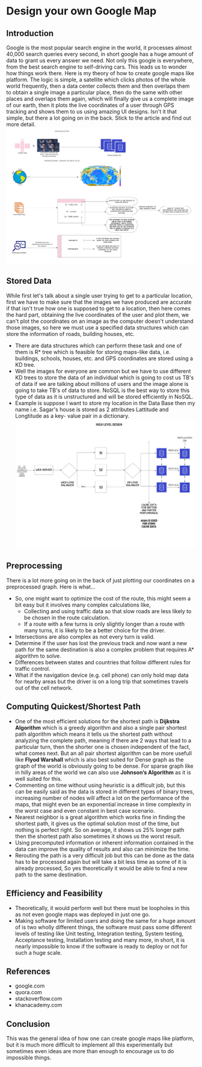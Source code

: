 # Design your own Google Map

## Introduction
Google is the most popular search engine in the world, it processes almost 40,000 search queries every second, in short google has a huge amount of data to grant us every answer we need.  Not only this google is everywhere, from the best search engine to self-driving cars. This leads us to wonder how things work there. Here is my theory of how to create google maps like platform.
The logic is simple, a satellite which clicks photos of the whole world frequently, then a data center collects them and then overlaps them to obtain a single image a particular place, then do the same with other places and overlaps them again, which will finally give us a complete image of our earth, then it plots the live coordinates of a user through GPS tracking and shows them to us using amazing UI designs. Isn't it that simple, but there a lot going on in the back. Stick to the article and find out more detail.
![](b19138/basic.png)
## Stored Data
While first let's talk about a single user trying to get to a particular location, first we have to make sure that the images we have produced are accurate if that isn't true how one is supposed to get to a location, then here comes the hard part, obtaining the live coordinates of the user and plot them, we can't plot the coordinates on an image as the computer doesn't understand those images, so here we must use a specified data structures which can store the information of roads, building houses, etc. 
* There are data structures which can perform these task and one of them is R* tree which is feasible for storing maps-like data, i.e. buildings, schools, houses, etc. and GPS coordinates are stored using a KD tree. 
* Well the images for everyone are common but we have to use different KD trees to store the data of an individual which is going to cost  us TB's of data if we are talking about millions of users and the image alone is going to take TB's of data to store. NoSQL is the best way to store this type of data as it is unstructured and will be stored efficiently in NoSQL. 
* Example is suppose I want to store my location in the Data Base then my name i.e. Sagar's house is stored as 2 attributes Lattitude and Longtitude as a key- value pair in a dictionary.
![](b19138/HighLevelDesign.png)
## Preprocessing
There is a lot more going on in the back of just plotting our coordinates on a preprocessed graph. Here is what...
* So, one might want to optimize the cost of the route, this might seem a bit easy but it involves many complex calculations like,
  - Collecting and using traffic data so that slow roads are less likely to be chosen in the route calculation.
  - If a route with a few turns is only slightly longer than a route with many turns, it is likely to be a better choice for the driver.
* Intersections are also complex as not every turn is valid.
* Determine if the user has lost the previous track and now want a new path for the same destination is also a complex problem that requires A* algorithm to solve. 
*  Differences between states and countries that follow different rules for traffic control.
* What if the navigation device (e.g. cell phone) can only hold map data for nearby areas but the driver is on a long trip that sometimes travels out of the cell network.

## Computing Quickest/Shortest Path
* One of the most efficient solutions for the shortest path is **Dijkstra Algorithm** which is a greedy algorithm  and also a single pair shortest path algorithm which means it tells us the shortest path without analyzing the complete path, meaning if there are 2 ways that lead to a particular turn, then the shorter one is chosen independent of the fact, what comes next. But an all pair shortest algorithm can be more usefull like **Flyod Warshall** which is also best suited for Dense graph as the graph of the world is obviously going to be dense. For sparse graph like in hilly areas of the world we can also use **Johnson’s Algorithm** as it is well suited for this.
* Commenting on time without using heuristic is a difficult job, but this can be easily said as the data is stored in different types of binary trees, increasing number of nodes will affect a lot on the performance of the maps, that might even be an exponential increase in time complexity in the worst case and even constant in best case scenario.
* Nearest neighbor is a great algorithm which works fine in finding the shortest path, it gives us the optimal solution most of the time, but nothing is perfect right. So on average, it shows us 25% longer path then the shortest path also sometimes it shows us the worst result.
* Using precomputed information or inherent information contained in the data can improve the quality of results and also can minimize the time. 
* Rerouting the path is a very difficult job but this can be done as the data has to be processed again but will take a bit less time as some of it is already processed, So yes theoretically it would be able to find a new path to the same destination.

## Efficiency and Feasibility
* Theoretically, it would perform well but there must be loopholes in this as not even google maps was deployed in just one go. 
* Making software for limited users and doing the same for a huge amount of is two wholly different things, the software must pass some different levels of testing like Unit testing, Integration testing, System testing, Acceptance testing, Installation testing and many more, in short, it is nearly impossible to know if the software is ready to deploy or not for such a huge scale.


## References
* google.com
* quora.com
* stackoverflow.com
* khanacademy.com

## Conclusion
This was the general idea of how one can create google maps like platform, but it is much more difficult to implement all this experimentally but sometimes even ideas are more than enough to encourage us to do impossible things. 
 
